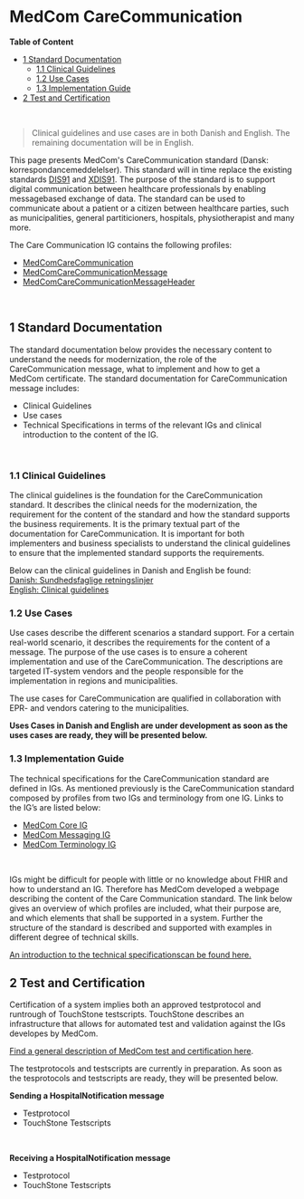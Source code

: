 # MedCom CareCommunication
<!-- HomePage -->
**Table of Content**
* [1 Standard Documentation](#1-standard-documentation)
  * [1.1 Clinical Guidelines](#11-clinical-guidelines)
  * [1.2 Use Cases](#12-use-cases)
  * [1.3 Implementation Guide](#13-implementation-guide)
* [2 Test and Certification](#2-test-and-certification)
<p>&nbsp;</p>

> Clinical guidelines and use cases are in both Danish and English. The remaining documentation will be in English.

This page presents MedCom's CareCommunication standard (Dansk: korrespondancemeddelelser). This standard will in time replace the existing standards <a href="https://svn.medcom.dk/svn/releases/Standarder/Den%20gode%20korrespondance/EDI/Dokumentation/" target="_blank">DIS91</a> and <a href="https://svn.medcom.dk/svn/releases/Standarder/Den%20gode%20korrespondance/XML/Dokumentation/" target="_blank">XDIS91</a>. The purpose of the standard is to support digital communication between healthcare professionals by enabling  messagebased exchange of data. The standard can be used to communicate about a patient or a citizen between healthcare parties, such as municipalities, general partiticioners, hospitals, physiotherapist and many more. 

The Care Communication IG contains the following profiles: 
*	<a href="https://build.fhir.org/ig/medcomdk/dk-medcom-carecommunication/StructureDefinition-medcom-careCommunication-communication.html" target="_blank">MedComCareCommunication</a>
*	<a href="https://build.fhir.org/ig/medcomdk/dk-medcom-carecommunication/StructureDefinition-medcom-careCommunication-message.html" target="_blank">MedComCareCommunicationMessage</a>
*	<a href="https://build.fhir.org/ig/medcomdk/dk-medcom-carecommunication/StructureDefinition-medcom-careCommunication-messageHeader.html" target="_blank">MedComCareCommunicationMessageHeader </a>
<p>&nbsp;</p>

## 1 Standard Documentation 
The standard documentation below provides the necessary content to understand the needs for modernization, the role of the CareCommunication message, what to implement and how to get a MedCom certificate. The standard documentation for CareCommunication message includes:
  * Clinical Guidelines
  * Use cases
  * Technical Specifications in terms of the relevant IGs and clinical introduction to the content of the IG.
<p>&nbsp;</p>

### 1.1 Clinical Guidelines 

The clinical guidelines is the foundation for the CareCommunication standard. It describes the clinical needs for the modernization, the requirement for the content of the standard and how the standard supports the business requirements. It is the primary textual part of the documentation for CareCommunication. It is important for both implementers and business specialists to understand the clinical guidelines to ensure that the implemented standard supports the requirements.

Below can the clinical guidelines in Danish and English be found:<br> 
[Danish: Sundhedsfaglige retningslinjer](assets/documents/Clinical-guidelines-DA.md) <br> 
[English: Clinical guidelines](assets/documents/Clinical-guidelines-ENG.md) 

### 1.2 Use Cases

Use cases describe the different scenarios a standard support. For a certain real-world scenario, it describes the requirements for the content of a message. The purpose of the use cases is to ensure a coherent implementation and use of the CareCommunication. The descriptions are targeted IT-system vendors and the people responsible for the implementation in regions and municipalities.

The use cases for CareCommunication are qualified in collaboration with EPR- and vendors catering to the municipalities.

<b>Uses Cases in Danish and English are under development as soon as the uses cases are ready, they will be presented below.</b> 

<!-- Below can the use cases in Danish and English be found:<br> 

[Danish: Use cases](assets/documents/UseCases-DA.md) <br> 
[English: Use cases](assets/documents/UseCases-ENG.md)  -->

### 1.3 Implementation Guide

The technical specifications for the CareCommunication standard are defined in IGs. As mentioned previously is the CareCommunication standard composed by profiles from two IGs and terminology from one IG. Links to the IG’s are listed below:
*	<a href="https://build.fhir.org/ig/medcomdk/dk-medcom-core/index.html" target="_blank">MedCom Core IG</a>
*	<a href="https://build.fhir.org/ig/medcomdk/dk-medcom-messaging/" target="_blank">MedCom Messaging IG</a>
*	<a href="https://build.fhir.org/ig/medcomdk/dk-medcom-terminology/" target="_blank">MedCom Terminology IG</a>
<p>&nbsp;</p>

IGs might be difficult for people with little or no knowledge about FHIR and how to understand an IG. Therefore has MedCom developed a webpage describing the content of the Care Communication standard. The link below gives an overview of which profiles are included, what their purpose are, and which elements that shall be supported in a system. Further the structure of the standard is described and supported with examples in different degree of technical skills.

[An introduction to the technical specificationscan be found here.]((assets/documents/Intro-Technical-Spec-ENG.md))

## 2 Test and Certification
Certification of a system implies both an approved testprotocol and runtrough of TouchStone testscripts. TouchStone describes an infrastructure that allows for automated test and validation against the IGs developes by MedCom.

[Find a general description of MedCom test and certification here](https://tmsmedcom.github.io/GitHubPagesTest/#test-and-certification). 

The testprotocols and testscripts are currently in preparation. As soon as the tesprotocols and testscripts are ready, they will be presented below.

**Sending a HospitalNotification message**
  * Testprotocol
  * TouchStone Testscripts
<p>&nbsp;</p>
 
**Receiving a HospitalNotification message**
  * Testprotocol
  * TouchStone Testscripts
<p>&nbsp;</p>

<!-- ## 3 Release Notes

[Updates in the latest release.](assets/documents/ReleaseNote-ENG.md) -->
